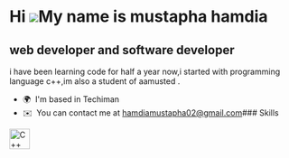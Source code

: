 Hi ![](https://user-images.githubusercontent.com/18350557/176309783-0785949b-9127-417c-8b55-ab5a4333674e.gif)My name is mustapha hamdia
=======================================================================================================================================

web developer and software developer
------------------------------------

i have been learning code for half a year now,i started with programming language c++,im also a student of aamusted .

*   🌍  I'm based in Techiman
*   ✉️  You can contact me at [hamdiamustapha02@gmail.com](mailto:hamdiamustapha02@gmail.com)### Skills 
<p align="left">
<a href="https://docs.microsoft.com/en-us/cpp/?view=msvc-170" target="_blank" rel="noreferrer"><img src="https://raw.githubusercontent.com/danielcranney/readme-generator/main/public/icons/skills/cplusplus-colored.svg" width="36" height="36" alt="C++" /></a>
</p>
                    

